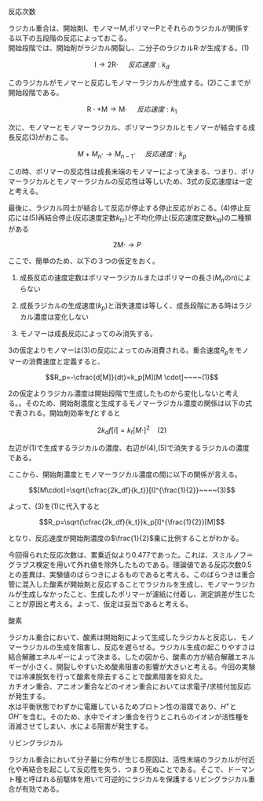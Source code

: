 反応次数

ラジカル重合は、開始剤$\mathrm{I}$、モノマー$\mathrm {M}$,ポリマー$\mathrm{P}$とそれらのラジカルが関係する以下の五段階の反応によっておこる。  
開始段階では、開始剤がラジカル開裂し、二分子のラジカル$\mathrm{R\cdot}$が生成する。(1)  

$$\mathrm{I \rightarrow 2R\cdot }　~~~~~反応速度:k_d$$  

このラジカルがモノマーと反応しモノマーラジカルが生成する。(2)ここまでが開始段階である。  

$$\mathrm{R \cdot + M \rightarrow M\cdot }~~~~~反応速度:k_1$$ 

次に、モノマーとモノマーラジカル、ポリマーラジカルとモノマーが結合する成長反応(3)がおこる。  

$$M +  M_{n}\cdot \rightarrow M_{n-1} \cdot~~~~~反応速度:k_p$$

この時、ポリマーの反応性は成長末端のモノマーによって決まる、つまり、ポリマーラジカルとモノマーラジカルの反応性は等しいため、3式の反応速度は一定と考える。  

最後に、ラジカル同士が結合して反応が停止する停止反応がおこる。(4)停止反応には(5)再結合停止(反応速度定数$k_{tc}$)と不均化停止(反応速度定数$k_{td}$)の二種類がある  

$$2M\cdot \rightarrow P~~~~~$$

ここで、簡単のため、以下の３つの仮定をおく。

1. 成長反応の速度定数はポリマーラジカルまたはポリマーの長さ($M_n$のn)によらない

2. 成長ラジカルの生成速度($k_p$)と消失速度は等しく、成長段階にある時はラジカル濃度は変化しない

3. モノマーは成長反応によってのみ消失する。

3の仮定よりモノマーは(3)の反応によってのみ消費される。重合速度$R_p$をモノマーの消費速度と定義すると、

$$R_p=-\cfrac{d[M]}{dt}=k_p[M][M \cdot]~~~~(1)$$

2の仮定よりラジカル濃度は開始段階で生成したものから変化しないと考える。。そのため、開始剤濃度と生成するモノマーラジカル濃度の関係は以下の式で表される。開始剤効率を$f$とすると  

$$2k_df[I]=k_t[M\cdot]^2~~~~(2)$$

左辺が(1)で生成するラジカルの濃度、右辺が(4),(5)で消失するラジカルの濃度である。  

ここから、開始剤濃度とモノマーラジカル濃度の間に以下の関係が言える。  

$$[M\cdot]=\sqrt{\cfrac{2k_df}{k_t}}[I]^{\frac{1}{2}}~~~~(3)$$

よって、(3)を(1)に代入すると  

$$R_p=\sqrt{\cfrac{2k_df}{k_t}}k_p[I]^{\frac{1}{2}}[M]$$  

となり、反応速度が開始剤濃度の$\frac{1}{2}$乗に比例することがわかる。

今回得られた反応次数は、累乗近似より0.477であった。これは、スミルノフ＝グラブス検定を用いて外れ値を除外したものである。理論値である反応次数0.5との差異は、実験値のばらつきによるものであると考える。このばらつきは重合管に混入した酸素が開始剤と反応することでラジカルを生成し、モノマーラジカルが生成しなかったこと、生成したポリマーが濾紙に付着し、測定誤差が生じたことが原因と考える。よって、仮定は妥当であると考える。  

酸素

ラジカル重合において、酸素は開始剤によって生成したラジカルと反応し、モノマーラジカルの生成を阻害し、反応を遅らせる。ラジカル生成の起こりやすさは結合解離エネルギーによって決まる。したの図から、酸素の方が結合解離エネルギーが小さく、開裂しやすいため酸素阻害の影響が大きいと考える。今回の実験では冷凍脱気を行って酸素を除去することで酸素阻害を抑えた。  
カチオン重合、アニオン重合などのイオン重合においては求電子/求核付加反応が発生する。  
水は平衡状態でわずかに電離しているためプロトン性の溶媒であり、$H^{+}$と$OH^{-}$を含む。そのため、水中でイオン重合を行うとこれらのイオンが活性種を消滅させてしまい、水による阻害が発生する。  

リビングラジカル

ラジカル重合において分子量に分布が生じる原因は、活性末端のラジカルが付近化や再結合を起こして反応性を失う、つまり死ぬことである。そこで、ドーマント種と呼ばれる前駆体を用いて可逆的にラジカルを保護するリビングラジカル重合が有効である。


